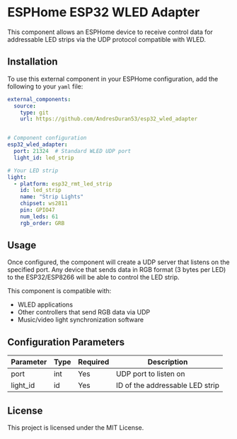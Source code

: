 # ESPHome ESP32 WLED Adapter

This component allows an ESPHome device to receive control data for addressable LED strips via the UDP protocol compatible with WLED.

## Installation

To use this external component in your ESPHome configuration, add the following to your `yaml` file:

```yaml
external_components:
  source:
    type: git
    url: https://github.com/AndresDuran53/esp32_wled_adapter


# Component configuration
esp32_wled_adapter:
  port: 21324  # Standard WLED UDP port
  light_id: led_strip

# Your LED strip
light:
  - platform: esp32_rmt_led_strip
    id: led_strip
    name: "Strip Lights"
    chipset: ws2811
    pin: GPIO47
    num_leds: 61
    rgb_order: GRB
```

## Usage

Once configured, the component will create a UDP server that listens on the specified port. 
Any device that sends data in RGB format (3 bytes per LED) to the ESP32/ESP8266 will be able to control the LED strip.

This component is compatible with:
- WLED applications
- Other controllers that send RGB data via UDP
- Music/video light synchronization software

## Configuration Parameters

| Parameter | Type | Required | Description |
|-----------|------|----------|-------------|
| port      | int  | Yes      | UDP port to listen on |
| light_id  | id   | Yes      | ID of the addressable LED strip |

## License

This project is licensed under the MIT License.
